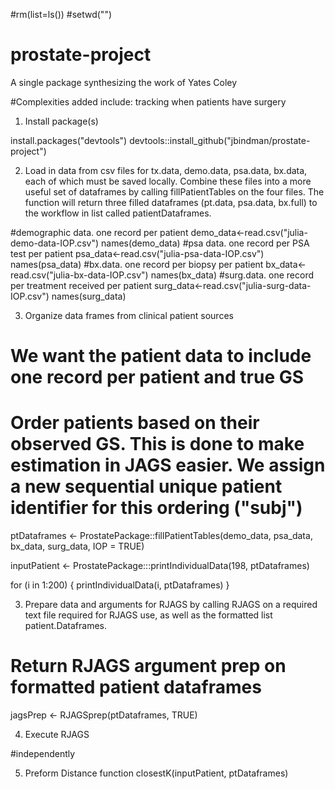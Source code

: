 
#rm(list=ls())
#setwd("<your wd>")

# prostate-project
A single package synthesizing the work of Yates Coley

#Complexities added include: tracking when patients have surgery


1. Install package(s)

install.packages("devtools")
devtools::install_github("jbindman/prostate-project") 

2. Load in data from csv files for tx.data, demo.data, psa.data, bx.data, each of which must be saved locally. Combine these files into a more useful set of dataframes by calling fillPatientTables on the four files. The function will return three filled dataframes (pt.data, psa.data, bx.full) to the workflow in list called patientDataframes. 

#demographic data. one record per patient
demo_data<-read.csv("julia-demo-data-IOP.csv")
names(demo_data)
#psa data. one record per PSA test per patient
psa_data<-read.csv("julia-psa-data-IOP.csv")
names(psa_data)
#bx.data. one record per biopsy per patient
bx_data<-read.csv("julia-bx-data-IOP.csv")
names(bx_data)
#surg.data. one record per treatment received per patient
surg_data<-read.csv("julia-surg-data-IOP.csv")
names(surg_data)


3. Organize data frames from clinical patient sources
# We want the patient data to include one record per patient and true GS
# Order patients based on their observed GS. This is done to make estimation in JAGS easier. We assign a new sequential unique patient identifier for this ordering ("subj")

ptDataframes <- ProstatePackage::fillPatientTables(demo_data, psa_data, bx_data, surg_data, IOP = TRUE)


inputPatient <- ProstatePackage:::printIndividualData(198, ptDataframes)

for (i in 1:200) {
  printIndividualData(i, ptDataframes)
}


3. Prepare data and arguments for RJAGS by calling RJAGS on a required text file required for RJAGS use, as well as the formatted list patient.Dataframes.

# Return RJAGS argument prep on formatted patient dataframes
jagsPrep <- RJAGSprep(ptDataframes, TRUE)

4. Execute RJAGS 

#independently

5. Preform Distance function
closestK(inputPatient, ptDataframes)
